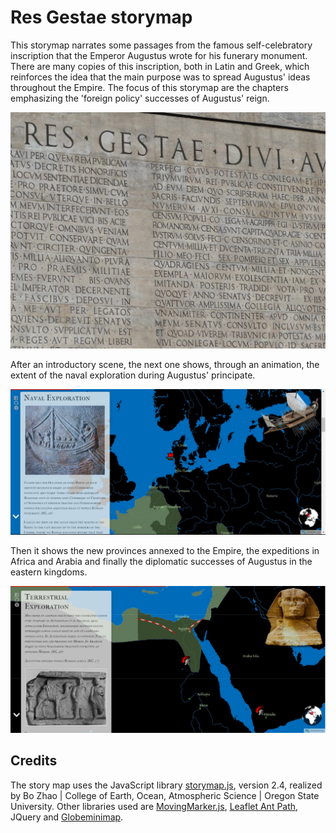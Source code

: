 # Res Gestae storymap      

This storymap narrates some passages from the famous self-celebratory inscription that the Emperor Augustus wrote for his funerary monument. There are many copies of this inscription, both in Latin and Greek, which reinforces the idea that the main purpose was to spread Augustus' ideas throughout the Empire. The focus of this storymap are the chapters emphasizing the 'foreign policy' successes of Augustus' reign. 

![](img\res-gestae.jpg)

After an introductory scene, the next one shows, through an animation, the extent of the naval exploration during Augustus' principate. 

![](img\ss1.JPG)

Then it shows the new provinces annexed to the Empire, the expeditions in Africa and Arabia and finally the diplomatic successes of Augustus in the eastern kingdoms.

![](img\ss2.JPG)



## Credits

The story map uses the JavaScript library <a href= "https://github.com/jakobzhao/storymap" target="_blank">storymap.js</a>, version 2.4, realized by Bo Zhao | College of Earth, Ocean, Atmospheric Science | Oregon State University. Other libraries used are <a href= "https://github.com/ewoken/Leaflet.MovingMarker" target="_blank">MovingMarker.js</a>, <a href="https://unpkg.com/leaflet-ant-path">Leaflet Ant Path</a>, <a href:="https://jquery.com/">JQuery</a> and <a href="https://github.com/chriswhong/leaflet-globeminimap">Globeminimap</a>.
